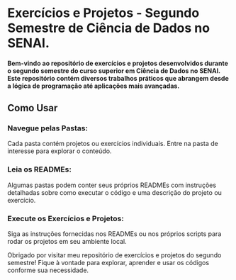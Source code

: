 # Exercícios e Projetos - Segundo Semestre de Ciência de Dados no SENAI.

#### Bem-vindo ao repositório de exercícios e projetos desenvolvidos durante o segundo semestre do curso superior em Ciência de Dados no SENAI. Este repositório contém diversos trabalhos práticos que abrangem desde a lógica de programação até aplicações mais avançadas.
 
## Como Usar
### Navegue pelas Pastas:

Cada pasta contém projetos ou exercícios individuais. Entre na pasta de interesse para explorar o conteúdo.

### Leia os READMEs:

Algumas pastas podem conter seus próprios READMEs com instruções detalhadas sobre como executar o código e uma descrição do projeto ou exercício.

### Execute os Exercícios e Projetos:

Siga as instruções fornecidas nos READMEs ou nos próprios scripts para rodar os projetos em seu ambiente local.

Obrigado por visitar meu repositório de exercícios e projetos do segundo semestre! Fique à vontade para explorar, aprender e usar os códigos conforme sua necessidade.



